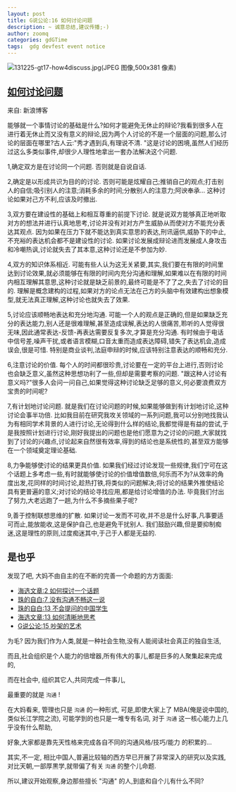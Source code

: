 ```yaml
---
layout: post
title: G说公论:16 如何讨论问题
description: ~ 诚意总结,建议传播;-)
author: zoomq
categories: gdGTime
tags:  gdg devfest event notice
---
```



![131225-gt17-how4discuss.jpg(JPEG 图像,500x381 像素)](http://zoomq.qiniudn.com/ZHGDG/wechat/131225-gt17-how4discuss.jpg)

## [如何讨论问题](http://blog.sina.com.cn/s/blog_3f0fda9b0102e36v.html)

来自: 新浪博客

能够就一个事情讨论的基础是什么?如何才能避免无休止的辩论?我看到很多人在进行着无休止而又没有意义的辩论,因为两个人讨论的不是一个层面的问题,那么讨论的层面在哪里?古人云:"秀才遇到兵,有理说不清. "这是讨论的困境,虽然人们经历过这么多类似事件,却很少人理性地拿出一套办法解决这个问题. 

1,确定双方是在讨论同一个问题. 否则就是自说自话. 

2,确定是以形成共识为目的的讨论. 否则可能是炫耀自己;推销自己的观点;打击别人的自信;吸引别人的注意;消耗多余的时间;分散别人的注意力;阿谀奉承... 这种讨论如果对己方不利,应该及时撤出. 

3,双方要在建设性的基础上和相互尊重的前提下讨论. 就是说双方能够真正地听取对方的想法并进行认真地思考,讨论并没有对对方产生威胁从而使对方不能充分表达其观点. 因为如果在压力下就不能达到真实意思的表达,刑讯逼供,威胁下的中止,不充裕的表达机会都不是建设性的讨论. 如果讨论发展成辩论进而发展成人身攻击和冷嘲热讽,讨论就失去了其本意,这种讨论还是不参加为妙. 

<!--more-->

4,双方的知识体系相近. 可能有些人认为这无关紧要,其实,我们要在有限的时间里达到讨论效果,就必须能够在有限的时间内充分沟通和理解,如果难以在有限的时间内相互理解其意思,这种讨论就是缺乏前景的,最终可能是不了了之,失去了讨论的目的. 理解是概念建构的过程,如果对方的论点无法在己方的头脑中有效建构出想象模型,就无法真正理解,这种讨论也就失去了效果. 

5,讨论应该顺畅地表达和充分地沟通. 可能一个人的观点是正确的,但是如果缺乏充分的表达能力,别人还是很难理解,甚至造成误解,表达的人很痛苦,聆听的人觉得很无味,因此通常表达-反馈-再表达需要反复多次,才算是充分沟通. 有时候由于电话中信号差,噪声干扰,或者语言模糊,口音太重而造成表达障碍,错失了表达机会,造成误会,很是可惜. 特别是商业谈判,法庭申辩的时候,应该特别注意表达的顺畅和充分. 

6,注意讨论的价值. 每个人的时间都很珍贵,讨论要在一定的平台上进行,否则讨论也会缺乏意义,虽然这种思想功利了一些,但却是需要考察的问题. "跟这种人讨论有意义吗?"很多人会问一问自己,如果觉得这种讨论缺乏足够的意义,何必要浪费双方宝贵的时间呢?

7,有计划地讨论问题. 就是我们在讨论问题的时候,如果能够做到有计划地讨论,这种讨论会事半功倍. 比如我目前在研究我攻关领域的一系列问题,我可以分别地找我认为有相同学术背景的人进行讨论,无论得到什么样的结论,我都觉得是有益的尝试,于是我按照计划进行讨论,刚好我提出的问题也是他们愿意为之讨论的问题,大家就找到了讨论的兴趣点,讨论起来自然很有效率,得到的结论也是系统性的,甚至双方能够在一个领域奠定理论基础. 

8,力争能够使讨论的结果更具价值. 如果我们经过讨论发现一些规律,我们宁可在这个话题上多考虑一些,有时就能够使讨论的价值增值数倍,何乐而不为?从效率的角度出发,花同样的时间讨论,趁热打铁,将类似的问题解决;将讨论的结果外推使结论具有更普遍的意义;对讨论的结论寻找应用,都是给讨论增值的办法. 毕竟我们付出了努力,大老远跑了一趟,为什么不多摘些果子呢?

9,善于控制联想思维的扩散. 如果讨论一发而不可收,并不总是什么好事,凡事要适可而止,能放能收,这是保护自己,也是避免干扰别人. 我们鼓励兴趣,但是要抑制痴迷,这是理性的原则,过度痴迷其中,于己于人都是无益的. 


## 是也乎

发现了吧, 大妈不由自主的在不断的完善一个命题的方方面面:

- [海选文章:2 如何探讨一个话题](http://zhgdg.gitcafe.com/2013-08/hd2-how2discuss/)
- [珠的自白:7 没有沟通不畅这一说](http://zhgdg.gitcafe.com/2013-10/dm7-communication/)
- [珠的自白:13 不会提问的中国学生](http://zhgdg.gitcafe.com/2013-12/dm13-ask-problem/)
- [海选文章:13 如何清晰地思考](http://zhgdg.gitcafe.com/2013-11/hd13-how2think_focus/)
- [G说公论:15 吵架的艺术](http://zhgdg.gitcafe.com/2013-12/gt15-how2fight/)


为毛? 因为我们作为人类,就是一种社会生物,没有人能阅读社会真正的独自生活,

而且,社会组织是个人能力的倍增器,所有伟大的事儿,都是巨多的人聚集起来完成的,

而在社会中, 组织其它人,共同完成一件事儿,

最重要的就是 `沟通` !

在大妈看来, 管理也只是 `沟通` 的一种形式,
可是,即使大家上了 MBA(俺是说中国的,类似长江学院之流), 可能学到的也只是一堆专有名词,
对于 `沟通` 这一核心能力上几乎没有什么帮助,

好象,大家都是靠先天性格来完成各自不同的沟通风格/技巧/能力 的积累的...

其实,不一定, 相比中国人,普遍比较轴的西方早已开展了非常深入的研究以及实践,
对比天朝,一部厚黒学,就带偏了有关 `沟通` 的整个儿命题.

所以,建议开始观察,身边那些擅长 "沟通" 的人,到底和自个儿有什么不同?



